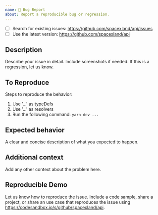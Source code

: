 ```yaml
---
name: 🐛 Bug Report
about: Report a reproducible bug or regression.
---
```


<!-- Requirements: please go through this checklist before opening a new issue -->

- [ ] Search for existing issues: https://github.com/spacexland/api/issues
- [ ] Use the latest version: https://github.com/spacexland/api

## Description

Describe your issue in detail. Include screenshots if needed. If this is a regression, let us know.

## To Reproduce

Steps to reproduce the behavior:

1. Use '...' as typeDefs
2. Use '...' as resolvers
3. Run the following command: `yarn dev ...`

## Expected behavior

A clear and concise description of what you expected to happen.

## Additional context

Add any other context about the problem here.

## Reproducible Demo

Let us know how to reproduce the issue. Include a code sample, share a project, or share an use case that reproduces the issue using https://codesandbox.io/s/github/spacexland/api.

